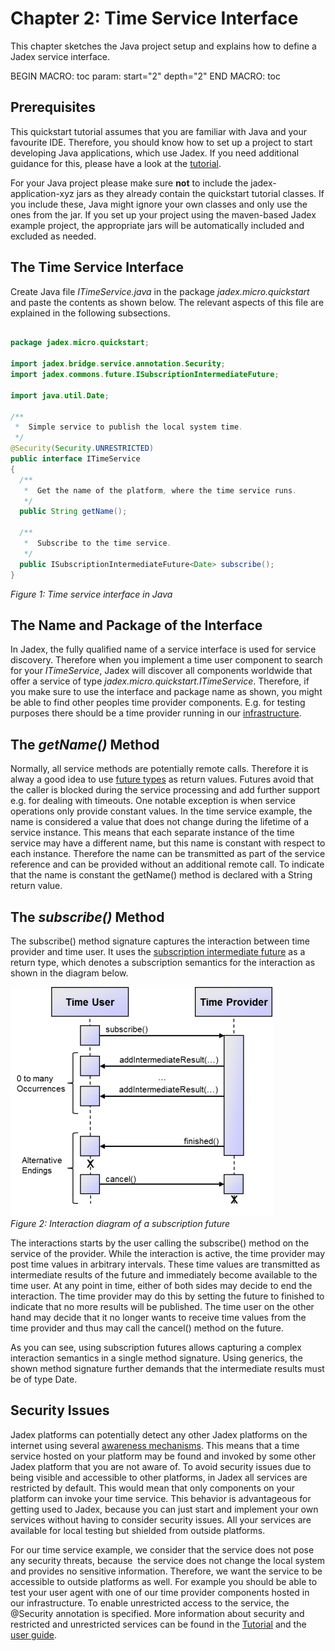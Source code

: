 <span>Chapter 2: Time Service Interface</span> 
==============================================

This chapter sketches the Java project setup and explains how to define a Jadex service interface.

BEGIN MACRO: toc param: start="2" depth="2" END MACRO: toc

<span>Prerequisites</span> 
--------------------------

This quickstart tutorial assumes that you are familiar with Java and your favourite IDE. Therefore, you should know how to set up a project to start developing Java applications, which use Jadex. If you need additional guidance for this, please have a look at the <span class="wikiexternallink">[tutorial](../AC%20Tutorial/02%20Installation)</span>.

For your Java project please make sure **not** to include the jadex-application-xyz jars as they already contain the quickstart tutorial classes. If you include these, Java might ignore your own classes and only use the ones from the jar. If you set up your project using the maven-based Jadex example project, the appropriate jars will be automatically included and excluded as needed.

<span>The Time Service Interface</span> 
---------------------------------------

Create Java file *ITimeService.java* in the package *jadex.micro.quickstart* and paste the contents as shown below. The relevant aspects of this file are explained in the following subsections.


```java

package jadex.micro.quickstart;

import jadex.bridge.service.annotation.Security;
import jadex.commons.future.ISubscriptionIntermediateFuture;

import java.util.Date;

/**
 *  Simple service to publish the local system time.
 */
@Security(Security.UNRESTRICTED)
public interface ITimeService
{
  /**
   *  Get the name of the platform, where the time service runs.
   */
  public String getName();

  /**
   *  Subscribe to the time service.
   */
  public ISubscriptionIntermediateFuture<Date> subscribe();
}

```


*Figure 1: Time service interface in Java*

<span>The Name and Package of the Interface</span> 
--------------------------------------------------

In Jadex, the fully qualified name of a service interface is used for service discovery. Therefore when you implement a time user component to search for your *ITimeService*, Jadex will discover all components worldwide that offer a service of type *jadex.micro.quickstart.ITimeService*. Therefore, if you make sure to use the interface and package name as shown, you might be able to find other peoples time provider components. E.g. for testing purposes there should be a time provider running in our <span class="wikiexternallink">[infrastructure](http://www.activecomponents.org/bin/view/Infrastructure/Overview)</span>.

<span>The *getName()* Method</span> 
-----------------------------------

Normally, all service methods are potentially remote calls. Therefore it is alway a good idea to use <span class="wikiexternallink">[future types](../AC%20User%20Guide/03%20Asynchronous%20Programming)</span> as return values. Futures avoid that the caller is blocked during the service processing and add further support e.g. for dealing with timeouts. One notable exception is when service operations only provide constant values. In the time service example, the name is considered a value that does not change during the lifetime of a service instance. This means that each separate instance of the time service may have a different name, but this name is constant with respect to each instance. Therefore the name can be transmitted as part of the service reference and can be provided without an additional remote call. To indicate that the name is constant the getName() method is declared with a String return value.

<span>The *subscribe()* Method</span> 
-------------------------------------

The subscribe() method signature captures the interaction between time provider and time user. It uses the <span class="wikiexternallink">[subscription intermediate future](../AC%20User%20Guide/03%20Asynchronous%20Programming)</span> as a return type, which denotes a subscription semantics for the interaction as shown in the diagram below.

![02 Time Service Interface@subscription.png](subscription.png)  
*Figure 2: Interaction diagram of a subscription future*

The interactions starts by the user calling the subscribe() method on the service of the provider. While the interaction is active, the time provider may post time values in arbitrary intervals. These time values are transmitted as intermediate results of the future and immediately become available to the time user. At any point in time, either of both sides may decide to end the interaction. The time provider may do this by setting the future to finished to indicate that no more results will be published. The time user on the other hand may decide that it no longer wants to receive time values from the time provider and thus may call the cancel() method on the future.

As you can see, using subscription futures allows capturing a complex interaction semantics in a single method signature. Using generics, the shown method signature further demands that the intermediate results must be of type Date.

<div class="wikimodel-emptyline">

</div>

<span>Security Issues</span> 
----------------------------

Jadex platforms can potentially detect any other Jadex platforms on the internet using several <span class="wikiexternallink">[awareness mechanisms](../AC%20User%20Guide/07%20Platform%20Awareness)</span>. This means that a time service hosted on your platform may be found and invoked by some other Jadex platform that you are not aware of. To avoid security issues due to being visible and accessible to other platforms, in Jadex all services are restricted by default. This would mean that only components on your platform can invoke your time service. This behavior is advantageous for getting used to Jadex, because you can just start and implement your own services without having to consider security issues. All your services are available for local testing but shielded from outside platforms.

For our time service example, we consider that the service does not pose any security threats, because  the service does not change the local system and provides no sensitive information. Therefore, we want the service to be accessible to outside platforms as well. For example you should be able to test your user agent with one of our time provider components hosted in our infrastructure. To enable unrestricted access to the service, the @Security annotation is specified. More information about security and restricted and unrestricted services can be found in the <span class="wikiexternallink">[Tutorial](../AC%20Tutorial/08%20Security)</span> and the <span class="wikiexternallink">[user guide](../AC%20User%20Guide/08%20Security)</span>.
